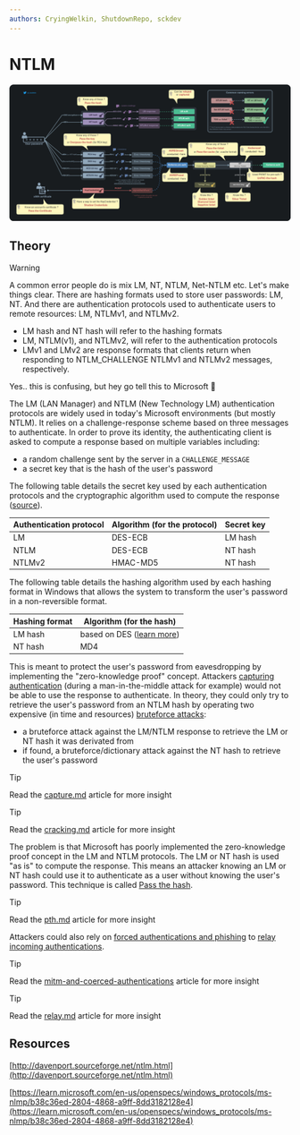 ```yaml
---
authors: CryingWelkin, ShutdownRepo, sckdev
---
```


# NTLM

![](<../assets/Pass the things (dark).png>)

## Theory

> [!WARNING]
> A common error people do is mix LM, NT, NTLM, Net-NTLM etc. Let's make things clear. There are hashing formats used to store user passwords: LM, NT. And there are authentication protocols used to authenticate users to remote resources: LM, NTLMv1, and NTLMv2.
> 
> * LM hash and NT hash will refer to the hashing formats
> * LM, NTLM(v1), and NTLMv2, will refer to the authentication protocols
> * LMv1 and LMv2 are response formats that clients return when responding to NTLM_CHALLENGE NTLMv1 and NTLMv2 messages, respectively.
> 
> Yes.. this is confusing, but hey go tell this to Microsoft :triumph:

The LM (LAN Manager) and NTLM (New Technology LM) authentication protocols are widely used in today's Microsoft environments (but mostly NTLM). It relies on a challenge-response scheme based on three messages to authenticate. In order to prove its identity, the authenticating client is asked to compute a response based on multiple variables including:

* a random challenge sent by the server in a `CHALLENGE_MESSAGE`
* a secret key that is the hash of the user's password

The following table details the secret key used by each authentication protocols and the cryptographic algorithm used to compute the response ([source](https://blog.gentilkiwi.com/securite/mimikatz/overpass-the-hash)).

| Authentication protocol | Algorithm (for the protocol) | Secret key |
| ----------------------- | ---------------------------- | ---------- |
| LM | DES-ECB | LM hash |
| NTLM | DES-ECB | NT hash |
| NTLMv2 | HMAC-MD5 | NT hash |

The following table details the hashing algorithm used by each hashing format in Windows that allows the system to transform the user's password in a non-reversible format.

| Hashing format | Algorithm (for the hash) |
| -------------- | ------------------------------------------------------------------------------------- |
| LM hash | based on DES ([learn more](http://techgenix.com/how-cracked-windows-password-part1/)) |
| NT hash | MD4 |

This is meant to protect the user's password from eavesdropping by implementing the "zero-knowledge proof" concept. Attackers [capturing authentication](capture.md) (during a man-in-the-middle attack for example) would not be able to use the response to authenticate. In theory, they could only try to retrieve the user's password from an NTLM hash by operating two expensive (in time and resources) [bruteforce attacks](./):

* a bruteforce attack against the LM/NTLM response to retrieve the LM or NT hash it was derivated from
* if found, a bruteforce/dictionary attack against the NT hash to retrieve the user's password



> [!TIP]
> Read the [capture.md](capture.md) article for more insight


> [!TIP]
> Read the [cracking.md](../credentials/cracking.md) article for more insight


The problem is that Microsoft has poorly implemented the zero-knowledge proof concept in the LM and NTLM protocols. The LM or NT hash is used "as is" to compute the response. This means an attacker knowing an LM or NT hash could use it to authenticate as a user without knowing the user's password. This technique is called [Pass the hash](pth.md).

> [!TIP]
> Read the [pth.md](pth.md) article for more insight


Attackers could also rely on [forced authentications and phishing](../mitm-and-coerced-authentications/index) to [relay incoming authentications](relay.md).

> [!TIP]
> Read the [mitm-and-coerced-authentications](../mitm-and-coerced-authentications/index) article for more insight


> [!TIP]
> Read the [relay.md](relay.md) article for more insight


## Resources

[http://davenport.sourceforge.net/ntlm.html](http://davenport.sourceforge.net/ntlm.html)

[https://learn.microsoft.com/en-us/openspecs/windows_protocols/ms-nlmp/b38c36ed-2804-4868-a9ff-8dd3182128e4](https://learn.microsoft.com/en-us/openspecs/windows_protocols/ms-nlmp/b38c36ed-2804-4868-a9ff-8dd3182128e4)
